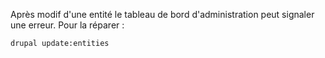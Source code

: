 Après modif d'une entité le tableau de bord d'administration 
peut signaler une erreur. Pour la réparer :

    drupal update:entities
